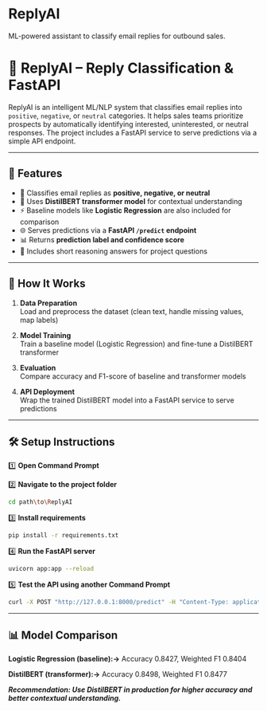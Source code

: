 # ReplyAI
ML-powered assistant to classify email replies for outbound sales.

# 🚀 ReplyAI – Reply Classification & FastAPI

ReplyAI is an intelligent ML/NLP system that classifies email replies into `positive`, `negative`, or `neutral` categories. It helps sales teams prioritize prospects by automatically identifying interested, uninterested, or neutral responses. The project includes a FastAPI service to serve predictions via a simple API endpoint.

---

## 🌟 Features

- 📧 Classifies email replies as **positive, negative, or neutral**
- 🧠 Uses **DistilBERT transformer model** for contextual understanding
- ⚡ Baseline models like **Logistic Regression** are also included for comparison
- 🌐 Serves predictions via a **FastAPI `/predict` endpoint**
- 📊 Returns **prediction label and confidence score**
- 📝 Includes short reasoning answers for project questions

---

## 🧰 How It Works

1. **Data Preparation**  
   Load and preprocess the dataset (clean text, handle missing values, map labels)

2. **Model Training**  
   Train a baseline model (Logistic Regression) and fine-tune a DistilBERT transformer

3. **Evaluation**  
   Compare accuracy and F1-score of baseline and transformer models

4. **API Deployment**  
   Wrap the trained DistilBERT model into a FastAPI service to serve predictions

---

## 🛠 Setup Instructions

1️⃣ **Open Command Prompt**  

2️⃣ **Navigate to the project folder**  
```bash
cd path\to\ReplyAI
```
3️⃣ **Install requirements**
```bash
pip install -r requirements.txt
```
4️⃣ **Run the FastAPI server**
```bash
uvicorn app:app --reload
```
5️⃣ **Test the API using another Command Prompt**
```bash
curl -X POST "http://127.0.0.1:8000/predict" -H "Content-Type: application/json" -d "{\"text\": \"Looking forward to the demo!\"}"
```

---

## 📊 Model Comparison

**Logistic Regression (baseline):->** Accuracy 0.8427, Weighted F1 0.8404

**DistilBERT (transformer):->** Accuracy 0.8498, Weighted F1 0.8477

***Recommendation: Use DistilBERT in production for higher accuracy and better contextual understanding.***






